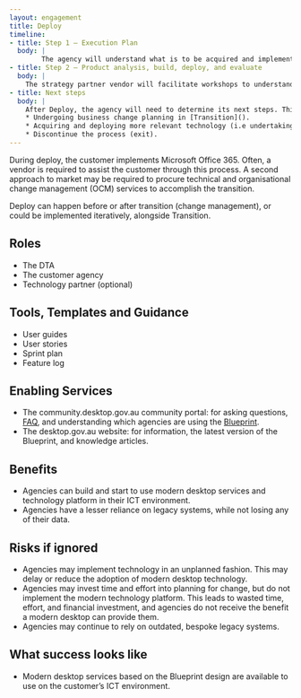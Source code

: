 ```yaml
--- 
layout: engagement 
title: Deploy 
timeline: 
- title: Step 1 – Execution Plan
  body: | 
        The agency will understand what is to be acquired and implemented in their ICT environment.  
- title: Step 2 – Product analysis, build, deploy, and evaluate 
  body: | 
    The strategy partner vendor will facilitate workshops to understand the business and ICT environment that the agency operates in. A [people, process, technology analysis]() will be conducted.  
- title: Next steps  
  body: | 
    After Deploy, the agency will need to determine its next steps. This may include, for example: 
    * Undergoing business change planning in [Transition]().  
    * Acquiring and deploying more relevant technology (i.e undertaking Deploy again and implementing more features). 
    * Discontinue the process (exit).  
--- 
```

During deploy, the customer implements Microsoft Office 365. Often, a vendor is required to assist the customer through this process.  A second approach to market may be required to procure technical and organisational change management (OCM) services to accomplish the transition.  

Deploy can happen before or after transition (change management), or could be implemented iteratively, alongside Transition. 

## Roles 

* The DTA
* The customer agency
* Technology partner (optional) 

## Tools, Templates and Guidance 

* User guides 
* User stories 
* Sprint plan 
* Feature log 

## Enabling Services 

* The community.desktop.gov.au community portal: for asking questions, [FAQ](/faq.md), and understanding which agencies are using the [Blueprint](/blueprint).  
* The desktop.gov.au website: for information, the latest version of the Blueprint, and knowledge articles. 

## Benefits 

* Agencies can build and start to use modern desktop services and technology platform in their ICT environment. 
* Agencies have a lesser reliance on legacy systems, while not losing any of their data. 

## Risks if ignored 

* Agencies may implement technology in an unplanned fashion. This may delay or reduce the adoption of modern desktop technology.   
* Agencies may invest time and effort into planning for change, but do not implement the modern technology platform. This leads to wasted time, effort, and financial investment, and agencies do not receive the benefit a modern desktop can provide them.    
* Agencies may continue to rely on outdated, bespoke legacy systems.  

## What success looks like  

* Modern desktop services based on the Blueprint design are available to use on the customer’s ICT environment.  
